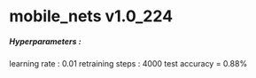 # mobile_nets v1.0_224

##### Hyperparameters :


learning rate : 0.01
retraining steps : 4000
test accuracy = 0.88%

